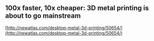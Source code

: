 ## 100x faster, 10x cheaper: 3D metal printing is about to go mainstream
  
  [http://newatlas.com/desktop-metal-3d-printing/50654/](http://newatlas.com/desktop-metal-3d-printing/50654/)
